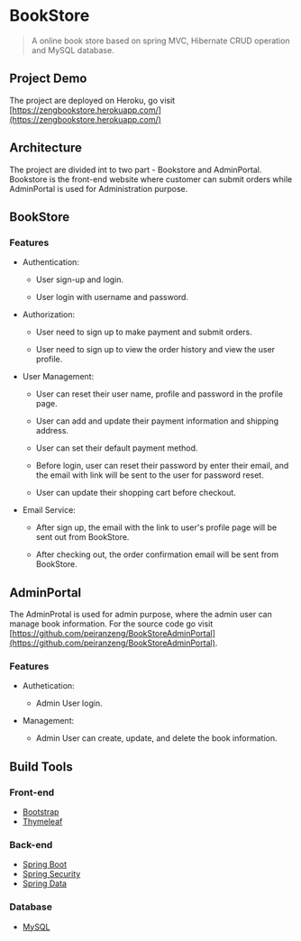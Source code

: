 # BookStore
>A online book store based on spring MVC, Hibernate CRUD operation and MySQL database.
## Project Demo
The project are deployed on Heroku, go visit [https://zengbookstore.herokuapp.com/](https://zengbookstore.herokuapp.com/)
## Architecture 
The project are divided int to two part - Bookstore and AdminPortal. Bookstore is the front-end website where customer can 
submit orders while AdminPortal is used for Administration purpose.
## BookStore
### Features
* Authentication:

  * User sign-up and login.

  * User login with username and password.

* Authorization:

  * User need to sign up to make payment and submit orders.

  * User need to sign up to view the order history and view the user profile.

* User Management:

  * User can reset their user name, profile and password in the profile page.

  * User can add and update their payment information and shipping address.

  * User can set their default payment method. 

  * Before login, user can reset their password by enter their email, and the email with link will be sent to the user for password reset.

  * User can update their shopping cart before checkout.

* Email Service:

  * After sign up, the email with the link to user's profile page will be sent out from BookStore.

  * After checking out, the order confirmation email will be sent from BookStore.

## AdminPortal
The AdminProtal is used for admin purpose, where the admin user can manage book information. For the source code go visit 
[https://github.com/peiranzeng/BookStoreAdminPortal](https://github.com/peiranzeng/BookStoreAdminPortal).
### Features
* Authetication:

  * Admin User login.

* Management:

  * Admin User can create, update, and delete the book information.

## Build Tools
### Front-end
* [Bootstrap](https://getbootstrap.com/)
* [Thymeleaf](https://www.thymeleaf.org/)
### Back-end
* [Spring Boot](http://spring.io/projects/spring-boot)
* [Spring Security](https://spring.io/projects/spring-security#overview)
* [Spring Data](https://spring.io/projects/spring-data-jdbc)
### Database
* [MySQL](https://www.mysql.com/cn/)



